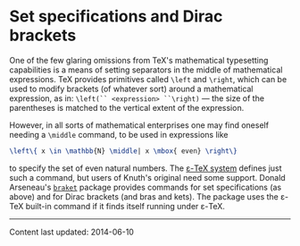 # Set specifications and Dirac brackets

One of the few glaring omissions from TeX's mathematical
typesetting capabilities is a means of setting separators in the
middle of mathematical expressions.  TeX provides primitives called
`\left` and `\right`, which can be used to modify brackets (of
whatever sort) around a mathematical expression, as in:
`\left(`` <expression> ``\right)`&nbsp;&mdash; the size of the
parentheses is matched to the vertical extent of the expression.

However, in all sorts of mathematical enterprises one may find oneself
needing a `\middle` command, to be used in expressions like
```latex
\left\{ x \in \mathbb{N} \middle| x \mbox{ even} \right\}
```
to specify the set of even natural numbers.  The 
[&epsilon;-TeX system](./FAQ-etex.html)
defines just such a command, but users of Knuth's original need some
support.  Donald Arseneau's [`braket`](https://ctan.org/pkg/braket) package provides commands
for set specifications (as above) and for Dirac brackets (and bras and
kets).  The package uses the &epsilon;-TeX built-in command if it finds
itself running under &epsilon;-TeX.


----

Content last updated: 2014-06-10
